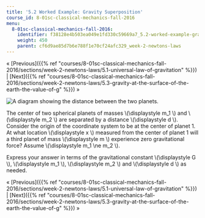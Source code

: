 ```yaml
---
title: '5.2 Worked Example: Gravity Superposition'
course_id: 8-01sc-classical-mechanics-fall-2016
menu:
  8-01sc-classical-mechanics-fall-2016:
    identifier: f38128e4b503ea049e1fd330c59669a7_5.2-worked-example-gravity-superposition
    weight: 450
    parent: cf6d9ae85d7b6e788f1e70cf24afc329_week-2-newtons-laws
---
```

« [Previous]({{% ref "courses/8-01sc-classical-mechanics-fall-2016/sections/week-2-newtons-laws/5.1-universal-law-of-gravitation" %}}) | [Next]({{% ref "courses/8-01sc-classical-mechanics-fall-2016/sections/week-2-newtons-laws/5.3-gravity-at-the-surface-of-the-earth-the-value-of-g" %}}) »

![A diagram showing the distance between the two planets.](https://open-learning-course-data.s3.amazonaws.com/8-01sc-classical-mechanics-fall-2016/278168bfd79f3a36029c19e927a6d33a_ls02_12.svg)

The center of two spherical planets of masses \\(\\displaystyle m\_1 \\) and \\(\\displaystyle m\_2 \\) are separated by a distance \\(\\displaystyle d \\). Consider the origin of the coordinate system to be at the center of planet 1. At what location \\(\\displaystyle x \\) measured from the center of planet 1 will a third planet of mass \\(\\displaystyle m \\) experience zero gravitational force? Assume \\(\\displaystyle m\_1 \\ne m\_2 \\).

Express your answer in terms of the gravitational constant \\(\\displaystyle G \\), \\(\\displaystyle m\_1 \\), \\(\\displaystyle m\_2 \\) and \\(\\displaystyle d \\) as needed.

« [Previous]({{% ref "courses/8-01sc-classical-mechanics-fall-2016/sections/week-2-newtons-laws/5.1-universal-law-of-gravitation" %}}) | [Next]({{% ref "courses/8-01sc-classical-mechanics-fall-2016/sections/week-2-newtons-laws/5.3-gravity-at-the-surface-of-the-earth-the-value-of-g" %}}) »